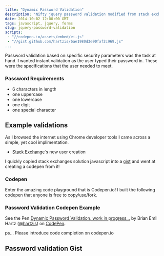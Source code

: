 ```yaml
---
title: "Dynamic Password Validation"
description: "Nifty jquery password validation modified from stack exchange logic"
date: 2014-10-02 12:00:00 GMT
tags: javascript, jquery, forms
slug: jquery-password-validation
scripts:
 - "//codepen.io/assets/embed/ei.js"
 - "//gist.github.com/hartzis/6ae1980d3e90faf2c969.js"
...
```


Password validation based on specific security parameters was the task at hand. I wanted instant validation as the user typed their password in. These were the specifications that the user needed to meet.

### Password Requirements
* 6 characters in length
* one uppercase
* one lowercase
* one digit
* one special character

## Example validations

As I browsed the internet using Chrome developer tools I came across a simple, yet cool implimentation.

* [Stack Exchange](https://stackexchange.com/users/login#create-account)'s new user creation

I quickly copied stack exchanges solution javascript into a [gist](https://gist.github.com/hartzis/6ae1980d3e90faf2c969) and went at creating a codepen from it!

### Codepen

Enter the amazing code playground that is Codepen.io! I built the following codepen that anyone is free to copy/use/fork.

### Password Validation Codepen Example

<p data-height="233" data-theme-id="9092" data-slug-hash="bgJqK" data-default-tab="result" data-user="hartzis" class='codepen'>See the Pen <a href='http://codepen.io/hartzis/pen/bgJqK/'>Dynamic Password Validation, work in progress...</a> by Brian Emil Hartz (<a href='http://codepen.io/hartzis'>@hartzis</a>) on <a href='http://codepen.io'>CodePen</a>.</p>
<script async src="//codepen.io/assets/embed/ei.js"></script>

ps... Please introduce code completion on codepen.io

## Password validation Gist
<script src="https://gist.github.com/hartzis/6ae1980d3e90faf2c969.js"></script>
